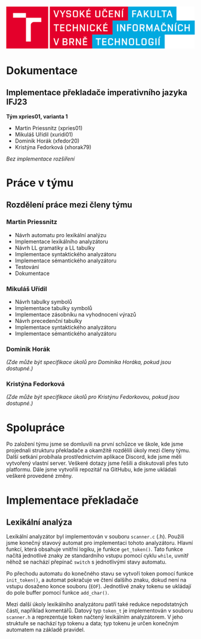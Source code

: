 ![](logofit.png)

# Dokumentace

## Implementace překladače imperativního jazyka IFJ23

**Tým xpries01, varianta 1**

- Martin Priessnitz (xpries01)  
- Mikuláš Uřídil (xuridi01)  
- Dominik Horák (xfedor20)  
- Kristýna Fedorková (xhorak79)  

*Bez implementace rozšíření*

# Práce v týmu

## Rozdělení práce mezi členy týmu

### Martin Priessnitz

- Návrh automatu pro lexikální analýzu
- Implementace lexikálního analyzátoru
- Návrh LL gramatiky a LL tabulky
- Implementace syntaktického analyzátoru
- Implementace sémantického analyzátoru
- Testování
- Dokumentace

### Mikuláš Uřídil

- Návrh tabulky symbolů
- Implementace tabulky symbolů
- Implementace zásobníku na vyhodnocení výrazů
- Návrh precedenční tabulky
- Implementace syntaktického analyzátoru
- Implementace sémantického analyzátoru

### Dominik Horák

*(Zde může být specifikace úkolů pro Dominika Horáka, pokud jsou dostupné.)*

### Kristýna Fedorková

*(Zde může být specifikace úkolů pro Kristýnu Fedorkovou, pokud jsou dostupné.)*

# Spolupráce

Po založení týmu jsme se domluvili na první schůzce ve škole, kde jsme projednali strukturu překladače a okamžitě rozdělili úkoly mezi členy týmu. Další setkání probíhala prostřednictvím aplikace Discord, kde jsme měli vytvořený vlastní server. Veškeré dotazy jsme řešili a diskutovali přes tuto platformu. Dále jsme vytvořili repozitář na GitHubu, kde jsme ukládali veškeré provedené změny.

# Implementace překladače

## Lexikální analýza

Lexikální analyzátor byl implementován v souboru `scanner.c` (.h). Použili jsme konečný stavový automat pro implementaci tohoto analyzátoru. Hlavní funkcí, která obsahuje vnitřní logiku, je funkce `get_token()`. Tato funkce načítá jednotlivé znaky ze standardního vstupu pomocí cyklu `while`, uvnitř něhož se nachází přepínač `switch` s jednotlivými stavy automatu.

Po přechodu automatu do konečného stavu se vytvoří token pomocí funkce `init_token()`, a automat pokračuje ve čtení dalšího znaku, dokud není na vstupu dosaženo konce souboru (`EOF`). Jednotlivé znaky tokenu se ukládají do pole buffer pomocí funkce `add_char()`.

Mezi další úkoly lexikálního analyzátoru patří také redukce nepodstatných částí, například komentářů. Datový typ `token_t` je implementován v souboru `scanner.h` a reprezentuje token načtený lexikálním analyzátorem. V jeho struktuře se nachází typ tokenu a data; typ tokenu je určen konečným automatem na základě pravidel.
